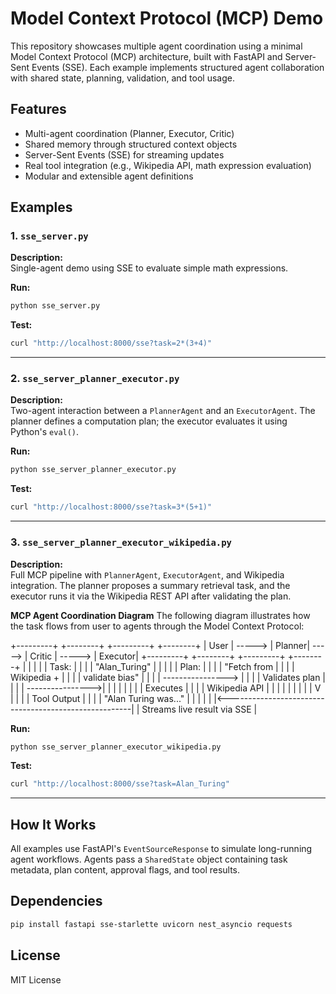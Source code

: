 # Model Context Protocol (MCP) Demo

This repository showcases multiple agent coordination using a minimal Model Context Protocol (MCP) architecture, built with FastAPI and Server-Sent Events (SSE). Each example implements structured agent collaboration with shared state, planning, validation, and tool usage.

## Features

- Multi-agent coordination (Planner, Executor, Critic)
- Shared memory through structured context objects
- Server-Sent Events (SSE) for streaming updates
- Real tool integration (e.g., Wikipedia API, math expression evaluation)
- Modular and extensible agent definitions

## Examples

### 1. `sse_server.py`
**Description:**  
Single-agent demo using SSE to evaluate simple math expressions.

**Run:**
```bash
python sse_server.py
```

**Test:**
```bash
curl "http://localhost:8000/sse?task=2*(3+4)"
```

---

### 2. `sse_server_planner_executor.py`
**Description:**  
Two-agent interaction between a `PlannerAgent` and an `ExecutorAgent`. The planner defines a computation plan; the executor evaluates it using Python's `eval()`.

**Run:**
```bash
python sse_server_planner_executor.py
```

**Test:**
```bash
curl "http://localhost:8000/sse?task=3*(5+1)"
```

---

### 3. `sse_server_planner_executor_wikipedia.py`
**Description:**  
Full MCP pipeline with `PlannerAgent`, `ExecutorAgent`, and Wikipedia integration. The planner proposes a summary retrieval task, and the executor runs it via the Wikipedia REST API after validating the plan.


**MCP Agent Coordination Diagram**
The following diagram illustrates how the task flows from user to agents through the Model Context Protocol:

+---------+        +--------+        +---------+        +--------+
|  User   | -----> | Planner| -----> | Critic  | -----> | Executor|
+---------+        +--------+        +---------+        +--------+
     |                 |                  |                  |
     |  Task:          |                  |                  |
     |  "Alan_Turing"  |                  |                  |
     |                 |     Plan:        |                  |
     |                 |  "Fetch from     |                  |
     |                 |   Wikipedia +    |                  |
     |                 |   validate bias" |                  |
     |                 | ---------------->                  |
     |                 |                  | Validates plan   |
     |                 |                  | ---------------->|
     |                 |                  |                  |
     |                 |                  |     Executes     |
     |                 |                  |   Wikipedia API  |
     |                 |                  |        |         |
     |                 |                  |        V         |
     |                 |                  |   Tool Output    |
     |                 |                  |  "Alan Turing was..." |
     |                 |                  |                  |
     |<------------------------------------------------------|
     |            Streams live result via SSE               |


**Run:**
```bash
python sse_server_planner_executor_wikipedia.py
```

**Test:**
```bash
curl "http://localhost:8000/sse?task=Alan_Turing"
```

---

## How It Works

All examples use FastAPI's `EventSourceResponse` to simulate long-running agent workflows. Agents pass a `SharedState` object containing task metadata, plan content, approval flags, and tool results.

## Dependencies

```bash
pip install fastapi sse-starlette uvicorn nest_asyncio requests
```

## License

MIT License